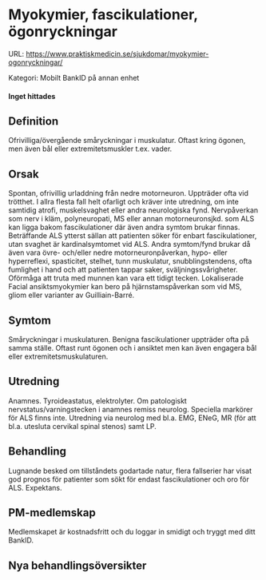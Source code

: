 # Myokymier, fascikulationer, ögonryckningar

URL: https://www.praktiskmedicin.se/sjukdomar/myokymier-ogonryckningar/



Kategori: Mobilt BankID på annan enhet

#### Inget hittades

## Definition

Ofrivilliga/övergående småryckningar i muskulatur. Oftast kring ögonen, men även bål eller extremitetsmuskler t.ex. vader.

## Orsak

Spontan, ofrivillig urladdning från nedre motorneuron. Uppträder ofta vid trötthet. I allra flesta fall helt ofarligt och kräver inte utredning, om inte samtidig atrofi, muskelsvaghet eller andra neurologiska fynd.
Nervpåverkan som nerv i kläm, polyneuropati, MS eller annan motorneuronsjkd. som ALS kan ligga bakom fascikulationer där även andra symtom brukar finnas. Beträffande ALS ytterst sällan att patienten söker för enbart fascikulationer, utan svaghet är kardinalsymtomet vid ALS. Andra symtom/fynd brukar då även vara övre- och/eller nedre motorneuronpåverkan, hypo- eller hyperreflexi, spasticitet, stelhet, tunn muskulatur, snubblingstendens, ofta fumlighet i hand och att patienten tappar saker, sväljningssvårigheter. Oförmåga att truta med munnen kan vara ett tidigt tecken.
Lokaliserade Facial ansiktsmyokymier kan bero på hjärnstamspåverkan som vid MS, gliom eller varianter av Guilliain-Barré.

## Symtom

Småryckningar i muskulaturen. Benigna fascikulationer uppträder ofta på samma ställe. Oftast runt ögonen och i ansiktet men kan även engagera bål eller extremitetsmuskulaturen.

## Utredning

Anamnes. Tyroideastatus, elektrolyter. Om patologiskt nervstatus/varningstecken i anamnes remiss neurolog. Speciella markörer för ALS finns inte. Utredning via neurolog med bl.a. EMG, ENeG, MR (för att bl.a. utesluta cervikal spinal stenos) samt LP.

## Behandling

Lugnande besked om tillståndets godartade natur, flera fallserier har visat god prognos för patienter som sökt för endast fascikulationer och oro för ALS. Expektans.

## PM-medlemskap

Medlemskapet är kostnadsfritt och du loggar in smidigt och tryggt med ditt BankID.

## Nya behandlingsöversikter

